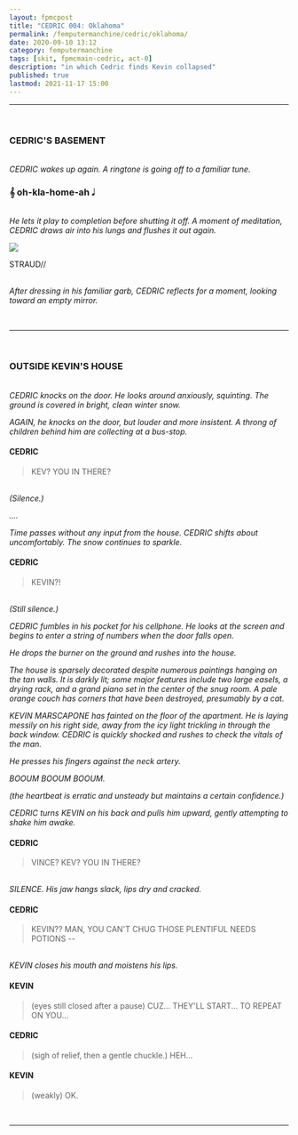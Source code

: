 ```yaml
---
layout: fpmcpost
title: "CEDRIC 004: Oklahoma"
permalink: /femputermanchine/cedric/oklahoma/
date: 2020-09-10 13:12
category: femputermanchine
tags: [skit, fpmcmain-cedric, act-0]
description: "in which Cedric finds Kevin collapsed"
published: true
lastmod: 2021-11-17 15:00
---
```

[//]: # (  9/10/20  -added)
[//]: # ( 10/15/21  -linkout removed)
[//]: # ( 10/26/21  -formatting update)
[//]: # ( 11/03/21  -in which description added)
[//]: # ( 11/17/21  -formatting refinement)

*****
<BR>

### CEDRIC'S BASEMENT ###

<BR><i>CEDRIC wakes up again. A ringtone is going off to a familiar tune. </i>

### &#119070; oh-kla-home-ah &#119135; ###

<BR><i>He lets it play to completion before shutting it off. A moment of meditation, CEDRIC draws air into his lungs and flushes it out again.</i>

<div class="chat-box">
<img src="{{ site.url }}/assets/tb/straud-fine.jpg" class="chat-portrait" />
<p class="ppl-sez">STRAUD//</p>
</div>

<BR><i>After dressing in his familiar garb, CEDRIC reflects for a moment, looking toward an empty mirror.</i>

<br>

*****
<BR>

### OUTSIDE KEVIN'S HOUSE ###

<br><i>CEDRIC knocks on the door. He looks around anxiously, squinting. The ground is covered in bright, clean winter snow. </i>

<i>AGAIN, he knocks on the door, but louder and more insistent. A throng of children behind him are collecting at a bus-stop.</i>

#### CEDRIC ####

> KEV? YOU IN THERE?

<br><i>(Silence.)</i>

<i>....</i>

<i>Time passes without any input from the house. CEDRIC shifts about uncomfortably. The snow continues to sparkle. </i>

#### CEDRIC ####

> KEVIN?! 

<br><i>(Still silence.) </i>

<i>CEDRIC fumbles in his pocket for his cellphone. He looks at the screen and begins to enter a string of numbers when the door falls open. </i>

<i>He drops the burner on the ground and rushes into the house. </i>

<i>The house is sparsely decorated despite numerous paintings hanging on the tan walls. It is darkly lit; some major features include two large easels, a drying rack, and a grand piano set in the center of the snug room. A pale orange couch has corners that have been destroyed, presumably by a cat. </i>

<i>KEVIN MARSCAPONE has fainted on the floor of the apartment. He is laying messily on his right side, away from the icy light trickling in through the back window. CEDRIC is quickly shocked and rushes to check the vitals of the man.</i>

<i>He presses his fingers against the neck artery. </i>

<i>BOOUM BOOUM BOOUM. </i>

<i>(the heartbeat is erratic and unsteady but maintains a certain confidence.) </i>

<i>CEDRIC turns KEVIN on his back and pulls him upward, gently attempting to shake him awake. </i>

#### CEDRIC ####

> VINCE? KEV? YOU IN THERE?

<br><i>SILENCE. His jaw hangs slack, lips dry and cracked. </i>

#### CEDRIC ####

> KEVIN?? MAN, YOU CAN'T CHUG THOSE PLENTIFUL NEEDS POTIONS --

<br><i>KEVIN closes his mouth and moistens his lips.</i>

#### KEVIN ####

> (eyes still closed after a pause) CUZ... THEY'LL START... TO REPEAT ON YOU...

#### CEDRIC ####

> (sigh of relief, then a gentle chuckle.) HEH...

#### KEVIN ####

> (weakly) OK.

<br>

*****

